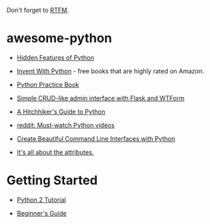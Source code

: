 Don't forget to [RTFM](https://docs.python.org/2/index.html).

awesome-python
==============

* [Hidden Features of Python](http://stackoverflow.com/questions/101268/hidden-features-of-python)

* [Invent With Python](http://inventwithpython.com/) - free books that are highly rated on Amazon.

* [Python Practice Book](http://anandology.com/python-practice-book/)

* [Simple CRUD-like admin interface with Flask and WTForm](http://jibreel.me/blog/1/?utm_campaign=e4edcd79fd-Python_Weekly_Issue_150_July_31_2014&utm_medium=email&utm_source=Python+Weekly+Newsletter&utm_term=0_9e26887fc5-e4edcd79fd-312714609)

* [A Hitchhiker's Guide to Python](http://docs.python-guide.org/en/latest/)

* [reddit: Must-watch Python videos](http://www.reddit.com/r/Python/comments/1rs7ub/what_are_some_mustwatch_python_videos)

* [Create Beautiful Command Line Interfaces with Python](https://www.youtube.com/watch?v=pXhcPJK5cMc)

* [It's all about the attributes.](http://blog.lerner.co.il/python-attributes/)

Getting Started
===============

* [Python 2 Tutorial](https://docs.python.org/2/tutorial/)

* [Beginner's Guide](https://wiki.python.org/moin/BeginnersGuide)
